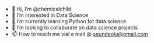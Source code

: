 - 👋 Hi, I’m @chemicalchild
- 👀 I’m interested in Data Science
- 🌱 I’m currently learning Python fot data science
- 💞️ I’m looking to collaborate on data science projects 
- 📫 How to reach me vial e mail @ seundeolu@gmail.com

<!---
chemicalchild/chemicalchild is a ✨ special ✨ repository because its `README.md` (this file) appears on your GitHub profile.
You can click the Preview link to take a look at your changes.
--->
